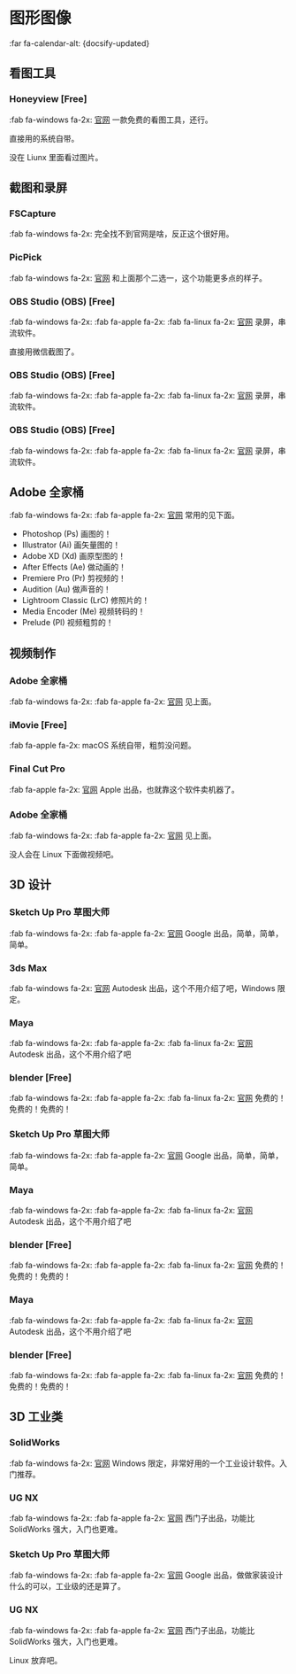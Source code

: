 # 图形图像

:far fa-calendar-alt: {docsify-updated}

## 看图工具

<!-- tabs:start -->

<!-- tab:Windows -->

### Honeyview [Free]

:fab fa-windows fa-2x: [官网](https://www.bandisoft.com/honeyview/) 一款免费的看图工具，还行。

<!-- tab:macOS -->

直接用的系统自带。

<!-- tab:Linux -->

没在 Liunx 里面看过图片。

<!-- tabs:end -->

## 截图和录屏

<!-- tabs:start -->

<!-- tab:Windows -->

### FSCapture

:fab fa-windows fa-2x: 完全找不到官网是啥，反正这个很好用。

### PicPick

:fab fa-windows fa-2x: [官网](https://picpick.app/zh/) 和上面那个二选一，这个功能更多点的样子。

### OBS Studio (OBS) [Free]

:fab fa-windows fa-2x: :fab fa-apple fa-2x: :fab fa-linux fa-2x: [官网](https://obsproject.com/) 录屏，串流软件。

<!-- tab:macOS -->

直接用微信截图了。

### OBS Studio (OBS) [Free]

:fab fa-windows fa-2x: :fab fa-apple fa-2x: :fab fa-linux fa-2x: [官网](https://obsproject.com/) 录屏，串流软件。

<!-- tab:Linux -->

### OBS Studio (OBS) [Free]

:fab fa-windows fa-2x: :fab fa-apple fa-2x: :fab fa-linux fa-2x: [官网](https://obsproject.com/) 录屏，串流软件。

<!-- tabs:end -->

## Adobe 全家桶

:fab fa-windows fa-2x: :fab fa-apple fa-2x: [官网](https://www.adobe.com/cn/) 常用的见下面。

- Photoshop (Ps) 画图的！
- Illustrator (Ai) 画矢量图的！
- Adobe XD (Xd) 画原型图的！
- After Effects (Ae) 做动画的！
- Premiere Pro (Pr) 剪视频的！
- Audition (Au) 做声音的！
- Lightroom Classic (LrC) 修照片的！
- Media Encoder (Me) 视频转码的！
- Prelude (Pl) 视频粗剪的！

## 视频制作

<!-- tabs:start -->

<!-- tab:Windows -->

### Adobe 全家桶

:fab fa-windows fa-2x: :fab fa-apple fa-2x: [官网](https://www.adobe.com/cn/) 见上面。

<!-- tab:macOS -->

### iMovie [Free]

:fab fa-apple fa-2x: macOS 系统自带，粗剪没问题。

### Final Cut Pro

:fab fa-apple fa-2x: [官网](https://www.apple.com.cn/final-cut-pro/) Apple 出品，也就靠这个软件卖机器了。

### Adobe 全家桶

:fab fa-windows fa-2x: :fab fa-apple fa-2x: [官网](https://www.adobe.com/cn/) 见上面。

<!-- tab:Linux -->

没人会在 Linux 下面做视频吧。

<!-- tabs:end -->

## 3D 设计

<!-- tabs:start -->

<!-- tab:Windows -->

### Sketch Up Pro 草图大师

:fab fa-windows fa-2x: :fab fa-apple fa-2x: [官网](https://www.sketchup.com/zh-CN/products/sketchup-pro) Google 出品，简单，简单，简单。

### 3ds Max

:fab fa-windows fa-2x: [官网](https://www.autodesk.com.cn/products/3ds-max/overview) Autodesk 出品，这个不用介绍了吧，Windows 限定。

### Maya

:fab fa-windows fa-2x: :fab fa-apple fa-2x: :fab fa-linux fa-2x: [官网](https://www.autodesk.com.cn/products/maya/overview) Autodesk 出品，这个不用介绍了吧

### blender [Free]

:fab fa-windows fa-2x: :fab fa-apple fa-2x: :fab fa-linux fa-2x: [官网](https://www.blender.org/) 免费的！免费的！免费的！

<!-- tab:macOS -->

### Sketch Up Pro 草图大师

:fab fa-windows fa-2x: :fab fa-apple fa-2x: [官网](https://www.sketchup.com/zh-CN/products/sketchup-pro) Google 出品，简单，简单，简单。

### Maya

:fab fa-windows fa-2x: :fab fa-apple fa-2x: :fab fa-linux fa-2x: [官网](https://www.autodesk.com.cn/products/maya/overview) Autodesk 出品，这个不用介绍了吧

### blender [Free]

:fab fa-windows fa-2x: :fab fa-apple fa-2x: :fab fa-linux fa-2x: [官网](https://www.blender.org/) 免费的！免费的！免费的！

<!-- tab:Linux -->

### Maya

:fab fa-windows fa-2x: :fab fa-apple fa-2x: :fab fa-linux fa-2x: [官网](https://www.autodesk.com.cn/products/maya/overview) Autodesk 出品，这个不用介绍了吧

### blender [Free]

:fab fa-windows fa-2x: :fab fa-apple fa-2x: :fab fa-linux fa-2x: [官网](https://www.blender.org/) 免费的！免费的！免费的！

<!-- tabs:end -->

## 3D 工业类

<!-- tabs:start -->

<!-- tab:Windows -->

### SolidWorks

:fab fa-windows fa-2x: [官网](https://www.solidworks.com/zh-hans) Windows 限定，非常好用的一个工业设计软件。入门推荐。

### UG NX

:fab fa-windows fa-2x: :fab fa-apple fa-2x: [官网](https://www.plm.automation.siemens.com/global/zh/products/nx/) 西门子出品，功能比 SolidWorks 强大，入门也更难。

<!-- tab:macOS -->

### Sketch Up Pro 草图大师

:fab fa-windows fa-2x: :fab fa-apple fa-2x: [官网](https://www.sketchup.com/) Google 出品，做做家装设计什么的可以，工业级的还是算了。

### UG NX

:fab fa-windows fa-2x: :fab fa-apple fa-2x: [官网](https://www.plm.automation.siemens.com/global/zh/products/nx/) 西门子出品，功能比 SolidWorks 强大，入门也更难。

<!-- tab:Linux -->

Linux 放弃吧。

<!-- tabs:end -->

